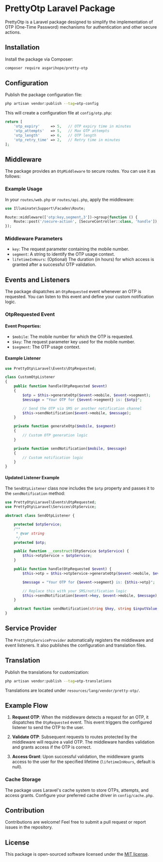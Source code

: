 # PrettyOtp Laravel Package

PrettyOtp is a Laravel package designed to simplify the implementation of OTP (One-Time Password) mechanisms for authentication and other secure actions.

## Installation

Install the package via Composer:

```bash
composer require asgarihope/pretty-otp
```

## Configuration

Publish the package configuration file:

```bash
php artisan vendor:publish --tag=otp-config
```

This will create a configuration file at `config/otp.php`:

```php
return [
    'otp_expiry'     => 5,   // OTP expiry time in minutes
    'otp_attempts'   => 5,   // Max OTP attempts
    'otp_length'     => 6,   // OTP length
    'otp_retry_time' => 2,   // Retry time in minutes
];
```

## Middleware

The package provides an `OtpMiddleware` to secure routes. You can use it as follows:

### Example Usage

In your `routes/web.php` or `routes/api.php`, apply the middleware:

```php
use Illuminate\Support\Facades\Route;

Route::middleware(['otp:key,segment,3'])->group(function () {
    Route::post('/secure-action', [SecureController::class, 'handle']);
});
```

### Middleware Parameters
- `key`: The request parameter containing the mobile number.
- `segment`: A string to identify the OTP usage context.
- `lifetimeInHours`: (Optional) The duration (in hours) for which access is granted after a successful OTP validation.

## Events and Listeners

The package dispatches an `OtpRequested` event whenever an OTP is requested. You can listen to this event and define your custom notification logic.

### OtpRequested Event

#### Event Properties:
- `$mobile`: The mobile number for which the OTP is requested.
- `$key`: The request parameter key used for the mobile number.
- `$segment`: The OTP usage context.

#### Example Listener

```php
use PrettyOtp\Laravel\Events\OtpRequested;

class CustomOtpListener
{
    public function handle(OtpRequested $event)
    {
        $otp = $this->generateOtp($event->mobile, $event->segment);
        $message = "Your OTP for {$event->segment} is: {$otp}";

        // Send the OTP via SMS or another notification channel
        $this->sendNotification($event->mobile, $message);
    }

    private function generateOtp($mobile, $segment)
    {
        // Custom OTP generation logic
    }

    private function sendNotification($mobile, $message)
    {
        // Custom notification logic
    }
}
```

#### Updated Listener Example

The `SendOtpListener` class now includes the `$otp` property and passes it to the `sendNotification` method:

```php
use PrettyOtp\Laravel\Events\OtpRequested;
use PrettyOtp\Laravel\Services\OtpService;

abstract class SendOtpListener {

    protected $otpService;
    /**
     * @var string
     */
    protected $otp;

    public function __construct(OtpService $otpService) {
        $this->otpService = $otpService;
    }

    public function handle(OtpRequested $event) {
        $this->otp = $this->otpService->generateOtp($event->mobile, $event->segment);

        $message = "Your OTP for {$event->segment} is: {$this->otp}";

        // Replace this with your SMS/notification logic
        $this->sendNotification($event->key, $event->mobile, $message);
    }

    abstract function sendNotification(string $key, string $inputValue, string $message);
}
```

## Service Provider

The `PrettyOtpServiceProvider` automatically registers the middleware and event listeners. It also publishes the configuration and translation files.

## Translation

Publish the translations for customization:

```bash
php artisan vendor:publish --tag=otp-translations
```

Translations are located under `resources/lang/vendor/pretty-otp/`.

## Example Flow

1. **Request OTP**:
   When the middleware detects a request for an OTP, it dispatches the `OtpRequested` event. This event triggers the configured listener to send the OTP to the user.

2. **Validate OTP**:
   Subsequent requests to routes protected by the middleware will require a valid OTP. The middleware handles validation and grants access if the OTP is correct.

3. **Access Grant**:
   Upon successful validation, the middleware grants access to the user for the specified lifetime (`lifetimeInHours`, default is null).

### Cache Storage
The package uses Laravel's cache system to store OTPs, attempts, and access grants. Configure your preferred cache driver in `config/cache.php`.


## Contribution

Contributions are welcome! Feel free to submit a pull request or report issues in the repository.

## License

This package is open-sourced software licensed under the [MIT license](LICENSE).
